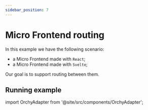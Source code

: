 ```yaml
---
sidebar_position: 7
---
```


# Micro Frontend routing

In this example we have the following scenario:

- a Micro Frontend made with `React`;
- a Micro Frontend made with `Svelte`;

Our goal is to support routing between them.

## Running example

import OrchyAdapter from '@site/src/components/OrchyAdapter';

<OrchyAdapter />